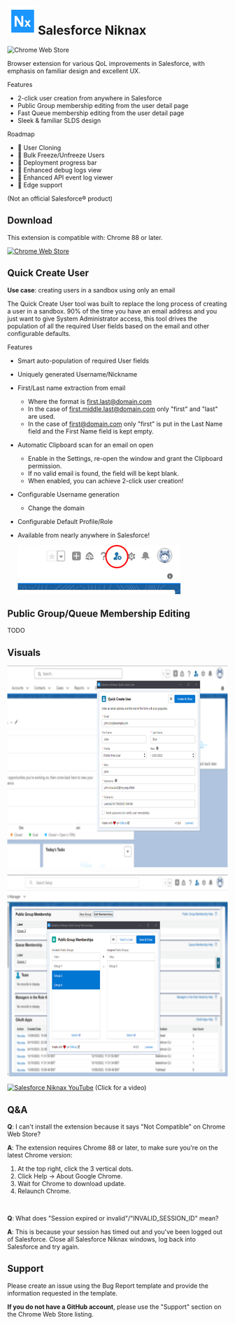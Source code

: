 <img align="left" width="70" height="70" src="branding\store\icon.png">

# Salesforce Niknax

![Chrome Web Store](https://img.shields.io/chrome-web-store/v/oppifclggmgkdnafjhcjojmmiegomlio?style=flat-square)

Browser extension for various QoL improvements in Salesforce, with emphasis on familiar design and excellent UX.

Features
 - 2-click user creation from anywhere in Salesforce
 - Public Group membership editing from the user detail page
 - Fast Queue membership editing from the user detail page
 - Sleek & familiar SLDS design

Roadmap
 - 🔄 User Cloning
 - 🔄 Bulk Freeze/Unfreeze Users
 - 🔄 Deployment progress bar
 - 🔄 Enhanced debug logs view
 - 🔄 Enhanced API event log viewer
 - 🔄 Edge support

(Not an official Salesforce® product)

## Download

This extension is compatible with: Chrome 88 or later.

<a href="https://chrome.google.com/webstore/detail/salesforce-niknax/oppifclggmgkdnafjhcjojmmiegomlio">

![Chrome Web Store](https://storage.googleapis.com/chrome-gcs-uploader.appspot.com/image/WlD8wC6g8khYWPJUsQceQkhXSlv1/mPGKYBIR2uCP0ApchDXE.png)

</a>

## Quick Create User

**Use case**: creating users in a sandbox using only an email

The Quick Create User tool was built to replace the long process of creating a user in a sandbox. 90% of the time you have an email address and you just want to give System Administrator access, this tool drives the population of all the required User fields based on the email and other configurable defaults.

Features
 - Smart auto-population of required User fields
 - Uniquely generated Username/Nickname
 - First/Last name extraction from email
   - Where the format is first.last@domain.com
   - In the case of first.middle.last@domain.com only "first" and "last" are used.
   - In the case of first@domain.com only "first" is put in the Last Name field and the First Name field is kept empty.
 - Automatic Clipboard scan for an email on open
   - Enable in the Settings, re-open the window and grant the Clipboard permission.
   - If no valid email is found, the field will be kept blank.
   - When enabled, you can achieve 2-click user creation!
 - Configurable Username generation
   - Change the domain
 - Configurable Default Profile/Role
 - Available from nearly anywhere in Salesforce!

   <img src="branding/other/quick-create-user-button.png">

## Public Group/Queue Membership Editing

TODO

## Visuals

<p>
    <img src="branding/store/quick-create-user.png" height="460">
</p>

<p>
    <img src="branding/store/memberships-group.png" height="460">
</p>

[![Salesforce Niknax YouTube](https://img.youtube.com/vi/XXYy9Lf_ACQ/0.jpg)](https://www.youtube.com/watch?v=XXYy9Lf_ACQ)
(Click for a video)

## Q&A

**Q**: I can't install the extension because it says "Not Compatible" on Chrome Web Store?

**A**: The extension requires Chrome 88 or later, to make sure you're on the latest Chrome version:
1. At the top right, click the 3 vertical dots.
2. Click Help -> About Google Chrome.
3. Wait for Chrome to download update.
4. Relaunch Chrome.

<br />

**Q**: What does "Session expired or invalid"/"INVALID_SESSION_ID" mean?

**A**: This is because your session has timed out and you've been logged out of Salesforce. Close all Salesforce Niknax windows, log back into Salesforce and try again.

## Support

Please create an issue using the Bug Report template and provide the information requested in the template.

**If you do not have a GitHub account**, please use the "Support" section on the Chrome Web Store listing.
